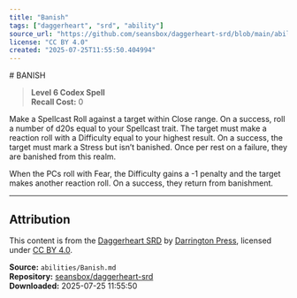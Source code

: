 ```yaml
---
title: "Banish"
tags: ["daggerheart", "srd", "ability"]
source_url: "https://github.com/seansbox/daggerheart-srd/blob/main/abilities/Banish.md"
license: "CC BY 4.0"
created: "2025-07-25T11:55:50.404994"
---
```


﻿# BANISH

> **Level 6 Codex Spell**  
> **Recall Cost:** 0

Make a Spellcast Roll against a target within Close range. On a success, roll a number of d20s equal to your Spellcast trait. The target must make a reaction roll with a Difficulty equal to your highest result. On a success, the target must mark a Stress but isn’t banished. Once per rest on a failure, they are banished from this realm.

When the PCs roll with Fear, the Difficulty gains a -1 penalty and the target makes another reaction roll. On a success, they return from banishment.

---

## Attribution

This content is from the [Daggerheart SRD](https://github.com/seansbox/daggerheart-srd/blob/main/abilities/Banish.md) by [Darrington Press](https://darringtonpress.com/), licensed under [CC BY 4.0](https://creativecommons.org/licenses/by/4.0/).

**Source:** `abilities/Banish.md`  
**Repository:** [seansbox/daggerheart-srd](https://github.com/seansbox/daggerheart-srd)  
**Downloaded:** 2025-07-25 11:55:50

